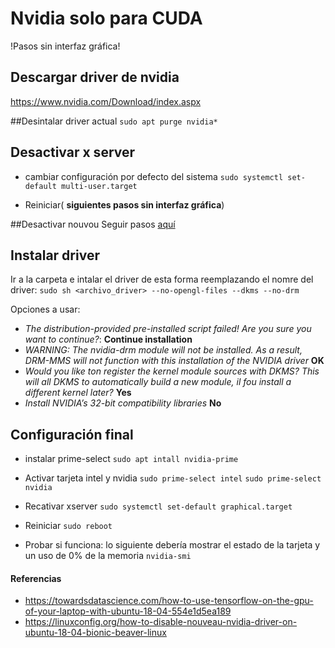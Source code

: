 # Nvidia solo para CUDA

!Pasos sin interfaz gráfica!

## Descargar driver de nvidia
https://www.nvidia.com/Download/index.aspx

##Desintalar driver actual
`sudo apt purge nvidia*`

## Desactivar x server
* cambiar configuración por defecto del sistema
 `sudo systemctl set-default multi-user.target`

* Reiniciar( **siguientes pasos sin interfaz gráfica**)

##Desactivar nouvou
Seguir pasos [aquí](https://linuxconfig.org/how-to-disable-nouveau-nvidia-driver-on-ubuntu-18-04-bionic-beaver-linux)

## Instalar driver

Ir a la carpeta e intalar el driver de esta forma reemplazando el nomre del driver:
`sudo sh <archivo_driver> --no-opengl-files --dkms --no-drm`

Opciones a usar:

* *The distribution-provided pre-installed script failed! Are you sure you want to continue?*: **Continue installation**
* *WARNING: The nvidia-drm module will not be installed. As a result, DRM-MMS will not function with this installation of the NVIDIA driver* **OK**
* *Would you like ton register the kernel module sources with DKMS? This will all DKMS to automatically build a new module, il fou install a different kernel later?* **Yes**
* *Install NVIDIA’s 32-bit compatibility libraries* **No**

## Configuración final
* instalar prime-select
`sudo apt intall nvidia-prime`

* Activar tarjeta intel y nvidia
`sudo prime-select intel`
`sudo prime-select nvidia`

* Recativar xserver
`sudo systemctl set-default graphical.target`

* Reiniciar
`sudo reboot`

* Probar si funciona: lo siguiente debería mostrar el estado de la tarjeta y un uso de 0% de la memoria
`nvidia-smi`
#### Referencias
* https://towardsdatascience.com/how-to-use-tensorflow-on-the-gpu-of-your-laptop-with-ubuntu-18-04-554e1d5ea189
* https://linuxconfig.org/how-to-disable-nouveau-nvidia-driver-on-ubuntu-18-04-bionic-beaver-linux